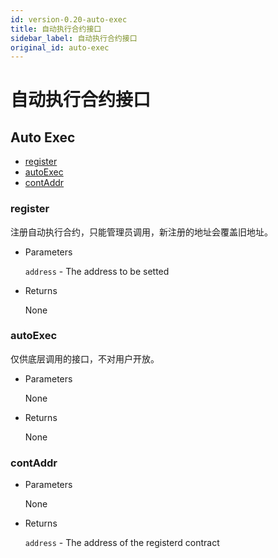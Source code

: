 ```yaml
---
id: version-0.20-auto-exec
title: 自动执行合约接口
sidebar_label: 自动执行合约接口
original_id: auto-exec
---
```


# 自动执行合约接口

<h2 class="hover-list">Auto Exec</h2>

- [register](#register)
- [autoExec](#autoExec)
- [contAddr](#contAddr)

### register

注册自动执行合约，只能管理员调用，新注册的地址会覆盖旧地址。

- Parameters

  `address` - The address to be setted

- Returns

  None

### autoExec

仅供底层调用的接口，不对用户开放。

- Parameters

  None

- Returns

  None

### contAddr

- Parameters

  None

- Returns

  `address` - The address of the registerd contract
